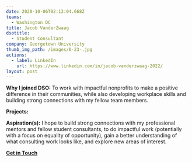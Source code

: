 ```yaml
---
date: 2020-10-06T02:13:04.668Z
teams:
  - Washington DC
title: Jacob VanderZwaag
dsotitle:
  - Student Consultant
company: Georgetown University
thumb_img_path: /images/0-23-.jpg
actions:
  - label: LinkedIn
    url: https://www.linkedin.com/in/jacob-vanderzwaag-2022/
layout: post
---
```

**Why I joined DSO:** To work with impactful nonprofits to make a positive difference in their communities, while also developing workplace skills and building strong connections with my fellow team members.

**Projects:** 

**Aspiration(s):** I hope to build strong connections with my professional mentors and fellow student consultants, to do impactful work (potentially with a focus on equality of opportunity), gain a better understanding of what consulting work looks like, and explore new areas of interest.

**[Get in Touch](mailto:jacobvanderzwaag@dsoglobal.org)**